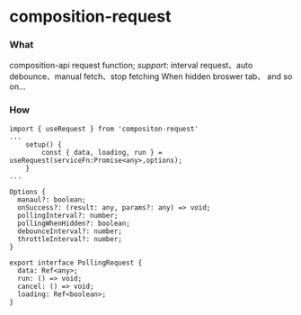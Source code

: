 # composition-request
### What
composition-api request function;
*support*: interval request、auto debounce、manual fetch、stop fetching When hidden broswer tab、 and so on... 
### How
```
import { useRequest } from 'compositon-request'
...
    setup() {
        const { data, loading, run } = useRequest(serviceFn:Promise<any>,options);
    }
...
```
```
Options {
  manaul?: boolean;
  onSuccess?: (result: any, params?: any) => void;
  pollingInterval?: number;
  pollingWhenHidden?: boolean;
  debounceInterval?: number;
  throttleInterval?: number;
}
```
```
export interface PollingRequest {
  data: Ref<any>;
  run: () => void;
  cancel: () => void;
  loading: Ref<boolean>;
}
```